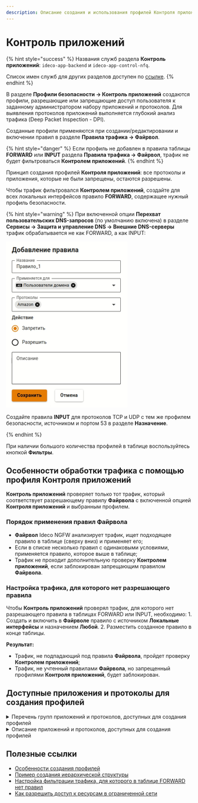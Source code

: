 ```yaml
---
description: Описание создания и использования профилей Контроля приложений.
---
```


# Контроль приложений

{% hint style="success" %}
Названия служб раздела **Контроль приложений**: `ideco-app-backend` и `ideco-app-control-nfq`.

Список имен служб для других разделов доступен по [ссылке](/settings/server-management/terminal/README.md).
{% endhint %}

В разделе **Профили безопасности -> Контроль приложений** создаются профили, разрешающие или запрещающие доступ пользователя к заданному администратором набору приложений и протоколов. Для выявления протоколов приложений выполняется глубокий анализ трафика (Deep Packet Inspection - DPI).

Созданные профили применяются при создании/редактировании и включении правил в разделе **Правила трафика -> Файрвол**.

{% hint style="danger" %}
Если профиль не добавлен в правила таблицы **FORWARD** или **INPUT** раздела **Правила трафика -> Файрвол**, трафик не будет фильтроваться **Контролем приложений**.
{% endhint %}

Принцип создания профилей **Контроля приложений**: все протоколы и приложения, которые не были запрещены, остаются разрешены.

Чтобы трафик фильтровался **Контролем приложений**, создайте для всех локальных интерфейсов правило **FORWARD**, содержащее нужный профиль безопасности.

{% hint style="warning" %}
При включенной опции **Перехват пользовательских DNS-запросов** (по умолчанию включена) в разделе **Сервисы -> Защита и управление DNS -> Внешние DNS-серверы** трафик обрабатывается не как FORWARD, а как INPUT:

![](/.gitbook/assets/application-control5.png)

Cоздайте правила **INPUT** для протоколов TCP и UDP с тем же профилем безопасности, источником и портом 53 в разделе **Назначение**.

{% endhint %}

При наличии большого количества профилей в таблице воспользуйтесь кнопкой **Фильтры**.

## Особенности обработки трафика с помощью профиля Контроля приложений

**Контроль приложений** проверяет только тот трафик, который соответствует разрешающему правилу **Файрвола** с включенной опцией **Контроля приложений** и выбранным профилем.

### Порядок применения правил Файрвола

* **Файрвол** Ideco NGFW анализирует трафик, ищет подходящее правило в таблице (сверху вниз) и применяет его;
* Если в списке несколько правил с одинаковыми условиями, применяется правило, которое выше в таблице;
* Трафик не проходит дополнительную проверку **Контролем приложений**, если заблокирован запрещающим правилом **Файрвола**.

### Настройка трафика, для которого нет разрешающего правила

Чтобы **Контроль приложений** проверял трафик, для которого нет разрешающего правила в таблицах FORWARD или INPUT, необходимо:
1\. Создать и включить в **Файрволе** правило с источником **Локальные интерфейсы** и назначением **Любой**.
2\. Разместить созданное правило в конце таблицы.

**Результат:**

* Трафик, не подпадающий под правила **Файрвола**, пройдет проверку **Контролем приложений**;
* Трафик, не учтенный правилами **Файрвола**, но запрещенный профилями **Контроля приложений**, будет заблокирован.

## Доступные приложения и протоколы для создания профилей

<details>

<summary>Перечень групп приложений и протоколов, доступных для создания профилей</summary>

* Стриминговые сервисы;
* Веб-ресурсы;
* Компьютерные игры;
* Видео-контент;
* Реклама;
* Контент для взрослых;
* Передача данных;
* Облачные сервисы;
* Виртуальные ассистенты;
* RPC;
* IoT-Scada;
* Удаленный доступ;
* Обновления ПО;
* Сети;
* Социальные сети;
* Криптовалюты;
* Обмен файлами;
* Системные;
* Базы данных;
* VoIP;
* VPN;
* Кибербезопасность;
* Музыка;
* Командная работа;
* Магазины;
* Чаты и мессенджеры;
* Почта;
* Медиа-контент;
* Майнинг.

</details>

<details>
<summary>Описание приложений и протоколов, доступных для создания профилей</summary>

**1kxun** \
 Китайский видеосервис. На нем представлены различные анимационные фильмы, телевидение, спорт и кино.
 
**AccuWeather** \
 Частная американская медиа-компания, предоставляющая коммерческие услуги по прогнозированию погоды по всему миру.
 
**Activision** \
 Американская компания по изданию и разработке компьютерных игр, разработчик Call of Duty.
 
**AdobeConnect** \
 Платформа веб-конференций, которая позволяет пользователям проводить онлайн-встречи, вебинары.
 
**ADS_Analytic_Track** \
 Отслеживание и аналитика рекламы (mobile marketing analytics and attribution platform).
 
**AFP** \
 Протокол представительского и прикладного уровней сетевой модели OSI, предоставляющий доступ к файлам в MacOS X.
 
**AJP** \
 Протокол, который может проводить входящие запросы с веб-сервера до сервера приложений.
 
**Alibaba** \
 Китайская публичная компания, работающая в сфере интернет-коммерции, владелец веб-порталов Taobao.com, Tmall, Alibaba.com и ряда других.
 
**AliCloud** \
 Компания, предоставляющая ресурсы для облачных вычислений, дочерняя компания Alibaba Group.
 
**Amazon** \
 Американская компания-разработчик платформ электронной коммерции и публично-облачных вычислений.
 
**AmazonAlexa** \
 Облачная голосовая служба Amazon.
 
**AmazonAWS** \
 Коммерческое публичное облако, поддерживаемое и развиваемое компанией Amazon.
 
**AmazonVideo** \
 Cтриминговый сервис компании Amazon.
 
**AmongUs** \
 Многопользовательская компьютерная игра.
 
**AMQP** \
 Открытый протокол прикладного уровня для передачи сообщений между компонентами системы.
 
**ANSI_C1222** \
 Протокол прикладного уровня, предназначенный для использования в сетях электросчетчиков Smart Grid.
 
**AnyDesk** \
 Приложение для удаленного рабочего стола, распространяемое AnyDesk Software GmbH.
 
**Apple** \
 Компания-производитель смартфонов и компьютерной техники.
 
**AppleiCloud** \
 Облачное хранилище от компании Apple, которое предоставляет пользователям доступ к их музыке, фотографиям, документам и другим файлам с любого устройства.
 
**AppleiTunes** \
 Медиаплеер для организации и воспроизведения музыки и фильмов, разработанный компанией Apple и бесплатно распространявшийся для платформ MacOS и Windows.
 
**ApplePush** \
 Сервис, созданный Apple для отправки уведомлений от сторонних приложений на устройства Apple.
 
**AppleSiri** \
 Облачный персональный помощник и вопросно-ответная система компании Apple.
 
**AppleStore** \
 Онлайн-магазин техники Apple и аксессуаров к ней.
 
**AppleTVPlus** \
 Американский стриминговый сервис, принадлежащий и управляемый компанией Apple.
 
**Armagetron** \
 Свободная компьютерная игра для операционных систем Linux, Windows, MacOS, FreeBSD и AmigaOS 4.
 
**AVAST** \
 Семейство антивирусных программ, разработанных компанией Avast для операционных систем Windows, MacOS, Android и iOS.
 
**AVASTSecureDNS** \
 Сервис защищенных DNS-серверов от компании Avast.
 
**Azure** \
 Облачная платформа компании Microsoft. Предоставляет возможность разработки, выполнения приложений и хранения данных на серверах, расположенных в распределенных дата-центрах.
 
**BACnet** \
 Сетевой протокол, применяемый в системах автоматизации зданий и сетях управления.
 
**Badoo** \
 Приложение для онлайн-знакомств.
 
**BeckhoffADS** \
 Открытый протокол обмена данными ADS на базе TCP/IP для общения с контроллером, разработанный BECKHOFF.
 
**BFCP** \
 Протокол предназначен для обмена презентациями и демонстрации рабочего стола в рамках видеоконференции.
 
**BFD** \
 Протокол обнаружения двунаправленной пересылки, который используется для обнаружения неисправностей между двумя маршрутизаторами или коммутаторами.
 
**BGP** \
 Протокол динамической маршрутизации.
 
**BITCOIN** \
 Криптовалюта, использующая децентрализованную систему для записи транзакций в блокчейне.
 
**BitTorrent** \
 Пиринговый протокол для кооперативного обмена файлами через интернет.
 
**BJNP** \
 Протокол обнаружения служб локальной сети, используемый принтерами и сканерами Canon. Компьютерные системы используют этот протокол для автоматического обнаружения устройств Canon в сети.
 
**Bloomberg** \
 Американская компания, информационное агентство, один из двух ведущих американских поставщиков финансовой информации для профессиональных участников финансовых рынков.
 
**Bluesky** \
 Bluesky Socialg представляет собой децентрализованную социальную платформу для микроблогов.
 
**Cachefly** \
 Поставщик сети доставки контента.
 
**CAPWAP** \
 Cетевой протокол с возможностью взаимодействия, который позволяет центральному контроллеру доступа к беспроводной локальной сети управлять набором беспроводных оконечных точек.
 
**Cassandra** \
 Распределенная система управления базами данных, относящаяся к классу NoSQL-систем и рассчитанная на создание масштабируемых хранилищ данных, представленных в виде хеша.
 
**Ceph** \
 Свободная программная объектная сеть хранения, обеспечивающая как файловый, так и блочный интерфейсы доступа.
 
**CHECKMK** \
 Протокол используется для мониторинга серверных и контейнерных систем в ИТ-инфраструктуре.
 
**CIP** \
 Информационно-управляющий протокол, который обеспечивает обмен сообщениями ввода/вывода в реальном времени и прямой обмен информационными сообщениями.
 
**CiscoSkinny** \
 Корпоративный (проприетарный) VoIP-протокол для управления взаимодействием между оконечными телефонными устройствами и сервером телефонной системы (IP-АТС).
 
**CiscoVPN** \
 Протокол VPN, разработанный компанией Cisco Systems.
 
**Citrix** \
 Программа, предоставляющая доступ к приложениям и рабочим столам с удаленного клиентского устройства с помощью ресурсов Citrix Virtual Apps and Desktops и Citrix DaaS.
 
**ClickHouse** \
 Система управления базами данных с открытым исходным кодом, построенная на основе колонок.
 
**Cloudflare** \
 Американская компания, предоставляющая услуги CDN, защиту от DDoS-атак, безопасный доступ к ресурсам и серверы DNS.
 
**CloudflareWarp** \
 Бесплатный VPN от CloudFlare, который проксирует все сетевые запросы в системе (включая обновления Windows и др. ПО, трафик многопользовательских игр, торренты).
 
**CNN** \
 Американский круглосуточный кабельный телеканал новостей.
 
**COAP** \
 Протокол для взаимодействия простых устройств, например, датчиков малой мощности, выключателей, клапанов, которые управляются или контролируются удаленно через интернет.
 
**CoD_Mobile** \
 Бесплатный шутер для устройств iOS и Android.
 
**Collectd** \
 Демон Unix, который собирает, передает и хранит данные о производительности компьютеров и сетевого оборудования.
 
**Controller_Area_Network** \
 Стандарт протокола связи, используемый для обмена данными между устройствами в автомобильной промышленности и других промышленных приложениях.
 
**Corba** \
 Технологический стандарт написания распределенных приложений, продвигаемый консорциумом OMG, и соответствующая ему информационная технология.
 
**CPHA** \
 Алгоритм хеширования, который может использоваться для безопасного хранения паролей в PTC.
 
**Crashlytics** \
 Инструмент отчетности о сбоях, который помогает выявлять ошибки.
 
**Crossfire** \
 Южнокорейский тактический сетевой шутер от первого лица, разработанный компанией SmileGate.
 
**CryNetwork** \
 Составной модуль для создания многопользовательских игр.
 
**Cybersec** \
 Компании сферы кибербезопасности: checkpoint.com norton.com, kaspersky.com, fortinet.com.
 
**Dailymotion** \
 Французский видеохостинг.
 
**DataSaver** \
 Функция для Chrome, которая позволяет значительно сократить использование мобильных данных.
 
**Dazn** \
 Спортивный стриминговый сервис.
 
**DCERPC** \
 Система удаленного вызова процедур, разработанная для Distributed Computing Environment.
 
**Deezer** \
 Французский интернет-сервис потоковой передачи музыки.
 
**DHCP** \
 Протокол, позволяющий сетевым устройствам автоматически получать IP-адрес и другие параметры, необходимые для работы в сети.
 
**DHCPV6** \
 Протокол динамического конфигурирования хостов для межсетевого протокола версии 6.
 
**Diameter** \
 Cеансовый протокол, созданный, отчасти, для преодоления некоторых ограничений протокола RADIUS.
 
**DirecTV** \
 Компания прямого теле-радиовещания в США, сигналы цифрового спутникового телевидения и радио передаются на территорию США и Латинской Америки.
 
**Discord** \
 Кроссплатформенная проприетарная система мгновенного обмена сообщениями с поддержкой VoIP и видеоконференций, предназначенная для использования различными сообществами по интересам.
 
**DisneyPlus** \
 Американский сервис потокового вещания типа OTT на основе подписки.
 
**DLEP** \
 Протокол маршрутизации с учетом радиосвязи (RAR).
 
**DNP3** \
 Протокол передачи данных, используемый для связи между компонентами АСУ ТП.
 
**DNS** \
 Протокол, используемый для получения IP адреса хоста по его доменному имени.
 
**DNScrypt** \
 Протокол шифрования DNS-трафика.
 
**Dofus** \
 Массовая многопользовательская ролевая онлайн-игра (MMORPG), использующая Flash-графику и фэнтезийный сеттинг.
 
**DoH_DoT** \
 Протокол защиты DNS-трафика (запросов и ответов) от перехвата и подмены. В том числе включает в себя обычные DNS-запросы адресов DoT/DoH-серверов.
 
**Dota2** \
 Многопользовательская командная компьютерная игра в жанре MOBA, разработанная и изданная корпорацией Valve.
 
**DRDA** \
 Набор протоколов, обеспечивающих возможность связи между программами и системами баз данных на разных платформах и позволяющих распределять реляционные данные по нескольким платформам.
 
**Dropbox** \
 Файловый хостинг компании Dropbox Inc, включающий персональное облачное хранилище, синхронизацию файлов и программу-клиент.
 
**DTLS** \
 Протокол передачи данных, обеспечивающий защищенность соединений для протоколов, использующих датаграммы.
 
**EAQ** \
 Entitade Aferidora da Qualidade de Banda Larga - эксцентричный протокол VoIP/конференц-связи, который редко встречается в реальной жизни.
 
**eBay** \
 Американская компания, предоставляющая услуги в областях интернет-аукционов и интернет-магазинов.
 
**Edgecast** \
 Децентрализованное приложение для потоковой передачи видео, построенное на собственной технологии блокчейн THETA со смарт-контрактами.
 
**eDonkey** \
 Файлообменная сеть, построенная по принципу P2P на основе сетевого протокола прикладного уровня MFTP.
 
**EGP** \
 Устаревший протокол обмена информации между маршрутизаторами нескольких автономных систем.
 
**Elasticsearch** \
 Тиражируемая программная поисковая система.
 
**ElectronicArts** \
 Американская публичная транснациональная корпорация, занимающаяся распространением и изданием компьютерных игр (FIFA, Battlefield).
 
**EpicGames** \
 Американская компания, занимающаяся разработкой компьютерных игр и программного обеспечения, в частности - Fortnite.
 
**ETHEREUM** \
 Криптовалюта и платформа для создания децентрализованных онлайн-сервисов на базе блокчейна.
 
**EthernetGlobalData** \
 Протокол связи, разработанный GE Fanuc Automation для обмена данными в реальном времени между устройствами автоматизации и системами управления с использованием стандартной технологии Ethernet.
 
**EthernetIP** \
 Промышленный сетевой стандарт, который поддерживает неявный обмен сообщениями (обмен сообщениями ввода/вывода в реальном времени), явный обмен (обмен сообщениями) или оба и использует широко распространенные коммерческие чипы связи Ethernet и физические носители.
 
**Ether-S-Bus** \
 Промышленный протокол управления, используемый компанией SAIA Burgess.
 
**EtherSIO** \
 Протокол используется для передачи данных между программируемыми логическими контроллерами и удаленными устройствами ввода/вывода производства компании Saia-Burgess Controls Ltd.
 
**Facebook** \
 Крупнейшая социальная сеть в мире, которой владеет компания Meta Platforms.
 
**FacebookMessenger** \
 Приложение для обмена мгновенными сообщениями и видео, созданное Meta.
 
**FacebookVoip** \
 Голосовые и видеозвонки в FaceBook.
 
**FastCGI** \
 Клиент-серверный протокол взаимодействия веб-сервера и приложения, дальнейшее развитие технологии CGI.
 
**FbookReelStory** \
 Короткие видеоролики на Facebook.
 
**FINS** \
 Открытый протокол связи поддерживаемый большинством контроллеров и сетей разработки компании Omron.
 
**FIX** \
 Протокол передачи данных, являющийся международным стандартом для обмена данными между участниками биржевых торгов в режиме реального времени.
 
**FLUTE** \
 Доставка файлов по однонаправленному транспорту.
 
**FortiClient** \
 Комплексное решение безопасности, предназначенное для защиты компьютеров и ноутбуков. Также имеет версии для планшетов и мобильных устройств под управлением Android и Apple iOS.
 
**FTP_CONTROL** \
 Протокол, предназначенный для передачи файлов в компьютерных сетях.
 
**FTP_DATA** \
 Протокол доступа, предназначенный для удаленной передачи файлов в компьютерных сетях.
 
**FTPS** \
 Расширение широко используемого протокола передачи файлов FTP, которое добавляет поддержку для криптографических протоколов уровней транспортной безопасности и защищенных сокетов.
 
**Fuze** \
 Файловая система в пользовательском пространстве для Unix-подобных операционных систем, позволяющая непривилегированным пользователям создавать собственные файловые системы без редактирования кода ядра.
 
**GaijinEntertainment** \
 Частная компания, разработчик и издатель компьютерных игр, в частности - War Thunder.
 
**Gearman** \
 Платформа приложений с открытым исходным кодом, предназначенная для распределения соответствующих компьютерных задач на несколько компьютеров.
 
**GeForceNow** \
 Облачный игровой сервис компании Nvidia.
 
**GenshinImpact** \
 Компьютерная игра в жанре action-adventure с открытым миром и элементами RPG, разработанная китайской компанией miHoYo Limited.
 
**Git** \
 Распределенная система управления версиями.
 
**GitHub** \
 Крупнейший веб-сервис для хостинга IT-проектов и их совместной разработки.
 
**GitLab** \
 Веб-инструмент жизненного цикла DevOps с открытым исходным кодом, представляющий систему управления репозиториями кода для Git с собственной вики, системой отслеживания ошибок, CI/CD пайплайном и другими функциями.
 
**GMail** \
 Бесплатная почтовая служба от компании Google. Предоставляет доступ к почтовым ящикам через веб-интерфейс и по протоколам POP3, SMTP и IMAP, а также в приложении Gmail на Android.
 
**Gnutella** \
 Протокол для распределенного обмена файлами, в основном, музыкальными.
 
**Google** \
 Американская технологическая компания, которая специализируется на поисковых технологиях, искусственном интеллекте, онлайн-рекламе, программном обеспечении, бытовой электронике.
 
**GoogleCall** \
 Аудио- и видеозвонки, совершаемые с помощью (любых) приложений Google (например, Google Meet).
 
**GoogleChat** \
 Коммуникационный сервис, разработанный компанией Google.
 
**GoogleClassroom** \
 Облачная платформа для организации образовательного процесса.
 
**GoogleCloud** \
 Предоставляемый компанией Google набор облачных служб. Выполняются на той же инфраструктуре, которую Google использует для своих продуктов, предназначенных для конечных потребителей.
 
**GoogleDocs** \
 Текстовый онлайн-процессор, входящий в состав бесплатного веб-пакета редакторов GoogleDocs.
 
**GoogleDrive** \
 Сервис хранения, редактирования и синхронизации файлов, разработанный компанией Google. Его функции включают хранение файлов в интернете, общий доступ к ним и совместное редактирование.
 
**GoogleMaps** \
 Набор приложений, построенных на основе бесплатного картографического сервиса и технологии, предоставляемых компанией Google.
 
**GoogleMeet** \
 Сервис видео-телефонной связи и видеоконференций, разработанный компанией Google.
 
**GoogleServices** \
 Набор приложений и API, которые реализуют дополнительные возможности на устройствах Android. Сервисы Google для мобильных устройств включают основные приложения: Google Play, Gmail, Google Map, YouTube и Chrome.
 
**GoTo** \
 Американская компания, предоставляющая услуги телефонных систем для бизнеса, контакт-центров и продукты для ИТ-поддержки.
 
**GRE** \
 Протокол туннелирования сетевых пакетов, разработанный компанией Cisco Systems.
 
**GTP_C** \
 Группа протоколов соединения на основе IP, используемая в сетях GSM, UMTS и LTE.
 
**GTP_PRIME** \
 Группа протоколов связи на основе IP, используемых для передачи услуг пакетной радиосвязи общего пользования (GPRS) в сетях GSM, UMTS, LTE.
 
**GTP_U** \
 Протокол используется для транспортировки пользовательских данных между пакетной сетью и радиосетью.
 
**GTP** \
 Протокол туннелирования GPRS.
 
**Guildwars** \
 Фэнтезийная массовая многопользовательская ролевая онлайн-игра, разработанная компанией ArenaNet и выпущенная компанией NCsoft в 2005 году.
 
**H323** \
 Набор стандартов для передачи мультимедиа-данных по сетям с пакетной передачей.
 
**HalfLife2** \
 Компьютерная игра, научно-фантастический шутер от первого лица.
 
**HAProxy** \
 Программное обеспечение для балансировки нагрузки для TCP и HTTP-приложений посредством распределения входящих запросов на несколько обслуживающих серверов.
 
**HART-IP** \
 Адресуемый по магистрали удаленный преобразователь по IP. В основном используется для обмена данными в качестве стандартного глобального протокола между интеллектуальными устройствами и системой управления и некоторой интеллектуальной системой.
 
**HBO** \
 Американский телеканал, принадлежащий компании WarnerMedia.
 
**Heroes_of_the_Storm** \
 Онлайн-игра, разработанная Blizzard Entertainment для Microsoft Windows и MacOS.
 
**HiSLIP** \
 Коммуникационный протокол для измерительного и тестового оборудования с использованием технологии VISA.
 
**HL7** \
 Стандарт обмена, управления и интеграции электронной медицинской информации.
 
**HLS** \
 Протокол для потоковой передачи медиа на основе HTTP, разработанный компанией Apple.
 
**HotspotShield** \
 Программное обеспечение для организации виртуальной частной сети, обеспечивающей безопасную передачу данных по шифрованному соединению, защищенному от прослушивания.
 
**HP_VIRTGRP** \
 Протокол HP Virtual Machine Group Management - часть пакета виртуализации, используемого в серверных средах HP.
 
**HSRP** \
 Протокол маршрутизации семейства FHRP (англ. First-hop redundancy protocols), разработанный компанией Cisco и стандартизованный в RFC 2281.
 
**HTTP_Connect** \
 Метод HTTP, который запускает двустороннюю связь с запрошенным ресурсом. Метод можно использовать для открытия туннеля.
 
**HTTP_Proxy** \
 Тип прокси-сервера, который действует как сервер-посредник между клиентом и веб-сервером.
 
**HTTP** \
 Протокол для получения с серверов гипертекстовых документов в формате HTML.
 
**HTTP2** \
 Вторая крупная версия сетевого протокола HTTP, используемая для доступа к World Wide Web.
 
**Huawei** \
 Трафик устройств Huawei.
 
**HuaweiCloud** \
 Мобильное облако Huawei.
 
**Hulu** \
 Cтриминговый сервис по подписке, принадлежащий The Walt Disney Company.
 
**i3D** \
 Протокол с низкой задержкой, используемый в основном игровыми серверами.
 
**IAX** \
 Протокол обмена VoIP-данными между IP-АТС Asterisk и другим аналогичным софтсвичом или VoIP-телефоном.
 
**IceCast** \
 Протокол для организации потокового цифрового аудиовещания и видеовещания.
 
**iCloudPrivateRelay** \
 Сервис для маскировки IP-адреса пользователя с целью сохранения его конфиденциальности.
 
**ICMP** \
 Протокол третьего уровня модели OSI, который используется для диагностики проблем со связностью в сети.
 
**ICMPV6** \
 Протокол управляющих сообщений для межсетевого протокола версии 6.
 
**IEC60870** \
 Набор протоколов для контроля и управления с использованием постоянного соединения.
 
**IEC62056** \
 Набор стандартов Международной электротехнической комиссии для обмена данными учета электроэнергии.
 
**IEEE-C37118** \
 Потоковый протокол для обмена и передачи данных синхрофазоров (или PMU), которые фиксируют устойчивое состояние или динамический отклик энергосистемы. Обеспечивает высокоскоростную передачу большого количества данных в режиме реального времени.
 
**IFLIX** \
 Малайзийский бесплатный видеосервис.
 
**IGMP** \
 Протокол управления групповой передачей данных в сетях, основанных на протоколе IP. Используется маршрутизаторами и IP-узлами для организации сетевых устройств в группы.
 
**iHeartRadio** \
 Американская платформа бесплатного вещания, подкастов и потокового радио, принадлежащая iHeartMedia.
 
**IMAP** \
 Протокол для доступа к электронной почте.
 
**IMAPS** \
 Протокол для осуществления доступа к электронной почте, включающий в себя обязательное шифрование.
 
**IMO** \
 Веб-сервис и кроссплатформенное приложение для мгновенного обмена сообщениями и VoIP-звонков.
 
**Instagram** \
 Американская социальная сеть для обмена фотографиями и видео.
 
**IP_in_IP** \
 Протокол IP-туннелирования, который инкапсулирует один IP-пакет в другой IP-пакет.
 
**IP_PIM** \
 Семейство многоадресных протоколов маршрутизации для IP сетей, созданное для решения проблем групповой маршрутизации.
 
**IPP** \
 Протокол, используемый для передачи документов на печать.
 
**IPSec** \
 Набор протоколов для обеспечения защиты данных, передаваемых по межсетевому протоколу IP.
 
**iQIYI** \
 Китайская онлайн-видеоплатформа, предлагающая широкий спектр оригинального и лицензионного контента, включая фильмы, драмы, развлекательные шоу и аниме.
 
**IRC** \
 Протокол прикладного уровня для обмена сообщениями в режиме реального времени.
 
**ISO9506-1-MMS** \
 Протокол передачи данных реального времени и команд диспетчерского управления между сетевыми устройствами и/или программными приложениями.
 
**Jabber** \
 Протокол основе на XML, открытый для использования. Предназначен для мгновенного обмена сообщениями и информацией о присутствии в режиме, приближенному к реального времени.
 
**JRMI** \
 Протокол удаленного вызова методов Java.
 
**JSON-RPC** \
 Протокол удаленного вызова процедур, использующий JSON для кодирования сообщений.
 
**Kafka** \
 Распределенный программный брокер сообщений с открытым исходным кодом.
 
**KakaoTalk_Voice** \
 Популярный в Южной Корее мессенджер, который поддерживает мгновенную передачу сообщений, позволяет отправлять файлы, а также совершать аудиозвонки и видеозвонки.
 
**KakaoTalk** \
 Бесплатное мобильное приложение для мгновенного обмена сообщениями для смартфонов.
 
**KCP** \
 Протокол связи, который максимально использует полосу пропускания для надежной связи с низкой задержкой.
 
**Kerberos** \
 Протокол аутентификации, который предлагает механизм взаимной аутентификации клиента и сервера перед установлением связи между ними.
 
**Kismet** \
 Сетевой детектор, анализатор пакетов и система обнаружения вторжений для беспроводных локальных сетей стандарта 802.11.
 
**KNXnet_IP** \
 Протокол автоматизации зданий, который обеспечивает обмен данными и управляющей информацией через IP-сети, расширяя стандарт KNX для автоматизации дома и зданий.
 
**LastFM** \
 Сервис для прослушивания музыки онлайн.
 
**LDAP** \
 Протокол для доступа к службе каталогов X.500.
 
**LDP** \
 Протокол маршрутизации, используемый для установления и поддержания путей с коммутацией меток в сети с многопротокольной коммутацией меток (MPLS).
 
**Likee** \
 Социальная сеть, пользователи которой могут создавать и распространять короткие музыкальные видео.
 
**Line** \
 Приложение для смартфонов и ПК, средство моментального обмена сообщениями.
 
**LineCall** \
 Система звонков/видеоконференций, используемая в популярном мобильном приложении для обмена сообщениями LINE.
 
**Linkedin** \
 Американская социальная сеть для поиска и установления деловых контактов.
 
**LISP** \
 Протокол маршрутизации, построенный на идее разделения топологического расположения точки присоединения к сети и идентификации узла.
 
**Livestream** \
 Платная стриминговая платформа, которая позволяет клиентам загружать живое видео со своих мобильных устройств и компьютерных камер через интернет.
 
**LLMNR** \
 Протокол, основанный на формате пакета данных DNS, который позволяет компьютерам выполнять разрешение имен хостов в локальной сети.
 
**LoLWildRift** \
 League of Legends: Wild Rift — мобильная игра в жанре MOBA.
 
**LotusNotes** \
 Программный продукт, платформа для автоматизации совместной деятельности рабочих групп, содержащий в себе средства электронной почты, персональных и групповых электронных календарей, службы мгновенных сообщений и среду исполнения приложений делового взаимодействия.
 
**MapleStory** \
 Бесплатная многопользовательская ролевая онлайн-игра, разработанная южнокорейской компанией Wizet.
 
**Mastodon** \
 Бесплатное программное обеспечение с открытым исходным кодом для запуска самостоятельных служб социальных сетей. Он имеет функции микроблогов, аналогичные Twitter.
 
**MDNS** \
 Многоадресный протокол DNS, используемый для преобразования имени хостов в IP-адреса в небольших сетях, не включающих локальный сервер имен.
 
**Megaco** \
 Протокол для управления функциями шлюза на границе пакетной сети.
 
**Memcached** \
Протокол кеширования, используемый для ускорения динамических веб-приложений путем кеширования данных в памяти.

**MerakiCloud** \
 Сервис компании Cisco, предоставляющий доступ к облачным технологиям.
 
**MGCP** \
 Протокол управления медиашлюзами.
 
**Microsoft** \
 Американская корпорация-разработчик в сфере проприетарного программного обеспечения для различного рода вычислительной техники: персональных компьютеров, игровых приставок, КПК, мобильных телефонов и прочего.
 
**Microsoft365** \
 Набор веб-сервисов на основе платформы Microsoft Office, электронная почта, функции для общения и управления документами, которые распространяются на основе подписки по схеме программное обеспечение как услуга.
 
**Mining** \
 Протоколы, использующиеся программами-майнерами.
 
**Modbus** \
 Протокол, основанный на архитектуре ведущий - ведомый, применяется в промышленности для организации связи между электронными устройствами.
 
**Monero** \
 Криптовалюта на основе протокола CryptoNote, ориентированная на повышенную конфиденциальность транзакций.
 
**MongoDB** \
 Протокол, используемый для взаимодействия клиентов и серверов MongoDB.
 
**MPEG_TS** \
 Протокол для передачи аудиоданных и видеоданных, описанных в MPEG2.
 
**MpegDash** \
 Протокол потоковой передачи данных, предоставляющий возможность доставки потокового мультимедиа-контента через интернет по протоколу HTTP.
 
**MQTT** \
 Упрощенный сетевой протокол, работающий поверх, ориентированный на обмен сообщениями между устройствами по принципу "издатель - подписчик".
 
**MS_OneDrive** \
 Облачное хранилище компании Microsoft. Является частью спектра онлайновых услуг Windows Live.
 
**MS-RPCH** \
 Microsoft RPC-over-HTTP (RPC через HTTP) позволяет клиентам RPC подключаться через интернет к программам сервера RPC и выполнять удаленные вызовы процедур.
 
**MsSQL-TDS** \
 Протокол прикладного уровня, используемый для передачи данных между сервером базы данных и клиентом.
 
**Mullvad** \
 Сервис по поставке услуг виртуальной частной сети (VPN) с открытым исходным кодом, работает с использованием протоколов WireGuard и OpenVPN.
 
**Mumble** \
 Свободное кроссплатформенное VoIP-приложение с открытым кодом, включающее особую технологию «позиционирования звука», как основную отличительную особенность.
 
**Munin** \
 Бесплатное программное приложение для мониторинга компьютерных систем, сети и инфраструктуры с открытым исходным кодом.
 
**MySQL** \
 Протокол, используемый для взаимодействия клиентов и серверов MySQL.
 
**Nano** \
 Консольный текстовый редактор для UNIX и Unix-подобных операционных систем.
 
**NAT-PMP** \
 Сетевой протокол для автоматической установки параметров преобразования сетевых адресов и конфигураций переадресации портов без участия пользователя.
 
**Nats** \
 Система обмена сообщениями с открытым исходным кодом.
 
**NestLogSink** \
 Система логирования для домашней системы пожарной безопасности от Google.
 
**NetBIOS** \
 Протокол, используемый для обнаружения компьютеров в сети.
 
**NetEaseGames** \
 Трафик различных игр NetEase.
 
**Netflix** \
 Cтриминговый сервис фильмов и сериалов.
 
**NetFlow** \
 Протокол, предназначенный для учета сетевого трафика, разработанный компанией Cisco Systems.
 
**NFS** \
 Протокол сетевого доступа к файловым системам.
 
**Nintendo** \
 Японская компания, специализирующаяся на создании видеоигр и игровых систем.
 
**NOE** \
 New Office Environment - протокол VoIP, используемый совместимыми телефонными системами Alcatel-Lucent.
 
**NoMachine** \
 Проект итальянской компании Medialogic S.p.A. для дистанционной работы.
 
**Ntop** \
 Программное обеспечение, которое исследует компьютерную сеть.
 
**NTP** \
 Протокол для синхронизации внутренних часов компьютера.
 
**Nvidia** \
 Американская технологическая компания, разработчик графических процессоров и систем на чипе (SoC).
 
**OCS** \
 Спецификация программных интерфейсов класса REST для интеграции социальных интернет-коммуникаций в среды рабочего стола.
 
**OCSP** \
 Протокол, используемый для получения статуса отзыва цифрового сертификата X.509.
 
**OICQ** \
 Распространенный в Китае сервис мгновенного обмена сообщениями.
 
**Ookla** \
 Американская компания, которая владеет сервисом по измерению скорости интернета Speedtest.
 
**OPC-UA** \
 Программный интерфейс для промышленного протокола связи и модели данных. Используется для связи между конечными устройствами различных производителей по принципу клиент/сервер.
 
**OpenDNS** \
 Протокол, предоставляющий общедоступные DNS-серверы.
 
**OpenFlow** \
 Протокол управления процессом обработки данных, передающихся по сети маршрутизаторами и коммутаторами.
 
**OpenVPN** \
 Протокол VPN c открытым исходным кодом.
 
**OpenWire** \
 Библиотека программирования потоков данных с открытым исходным кодом.
 
**OperaVPN** \
 VPN-клиент, встроенный в браузер Opera.
 
**Oracle** \
 Американская компания, специализируется на выпуске систем управления базами данных, связующего программного обеспечения, бизнес-приложений.
 
**OSPF** \
 Протокол динамической маршрутизации, основанный на технологии отслеживания состояния канала.
 
**Outlook** \
 Персональный информационный менеджер с функциями почтового клиента, входящий в пакет офисных программ Microsoft Office.
 
**Pandora** \
 Тип цифровой криптовалюты.
 
**Pastebin** \
 Веб-приложение, которое позволяет загружать отрывки текста, обычно фрагменты исходного кода, для возможности просмотра окружающими.
 
**PathofExile** \
 Бесплатная онлайн-ролевая игра в жанре экшен.
 
**PFCP** \
 Протокол, используемый для связи между функциями управления (CP) и пользователя (UP) в сетях 4G и 5G.
 
**PGM** \
 Протокол надежной многоадресной передачи данных.
 
**Pinterest** \
 Социальный интернет-сервис, фотохостинг, позволяющий пользователям добавлять в режиме онлайн-изображения.
 
**Playstation** \
 Игровая приставка, разработанная компанией Sony Computer Entertainment.
 
**PlayStore** \
 Онлайн-магазин приложений для Android.
 
**Pluralsight** \
 Платформа для онлайн-обучения.
 
**POP3** \
 Протокол, используемый клиентами электронной почты для получения почты с удаленного сервера по TСP.
 
**POPS** \
 Протокол, используемый клиентами электронной почты для получения почты с удаленного сервера по TCP, включающий в себя обязательное шифрование.
 
**PostgreSQL** \
 Протокол, используемый для взаимодействия клиентов и серверов PostgreSQL.
 
**PPTP** \
 Туннельный протокол типа точка-точка, позволяющий компьютеру устанавливать защищенное соединение с сервером за счет создания специального туннеля в стандартной, незащищенной сети.
 
**PrivateInternetAccess** \
 Персональная служба VPN.
 
**PROFINET_IO** \
 Протокол для связи реального времени (RT) и изохронного реального времени (IRT) с децентрализованной периферией.
 
**Protobuf** \
 Протокол сериализации (передачи) структурированных данных, предложенный Google как эффективная бинарная альтернатива текстовому формату XML.
 
**ProtonVPN** \
 Сервис по поставке услуг виртуальной частной сети (VPN), управляемый швейцарской компанией Proton AG.
 
**Psiphon** \
 Бесплатный инструмент для обхода цензуры в интернете с открытым исходным кодом, в котором используется сочетание технологий защищенной связи и обфускации.
 
**PTPv2** \
 Протокол синхронизации для промышленных сетей.
 
**QQ** \
 Протокол мгновенного обмена сообщениями.
 
**QUIC** \
 Экспериментальный интернет-протокол, позволяющий мультиплексировать несколько потоков данных между двумя компьютерами. Протокол работает поверх протокола UDP и содержит возможности шифрования, эквивалентные TLS и SSL.
 
**RADIUS** \
 Протокол удаленной аутентификации пользователей, представляет собой ключевой элемент в обеспечении безопасности и управлении доступом в сетях.
 
**Radmin** \
 Программа удаленного администрирования ПК для платформы Windows, которая позволяет полноценно работать на нескольких удаленных компьютерах с помощью графического интерфейса.
 
**Raft** \
 Компьютерная игра в жанре симулятор выживания в открытом мире, разработанная шведской компанией Redbeet Interactive и изданная Axolot Games.
 
**RakNet** \
 Кроссплатформенный сетевой сервис, разработанный Oculus VR для использования в игровой индустрии.
 
**RDP** \
 Протокол удаленного рабочего стола.
 
**Reddit** \
 Сайт, сочетающий черты социальной сети и форума, где зарегистрированные пользователи могут размещать ссылки на понравившуюся информацию в интернете и обсуждать ее.
 
**RESP** \
 Двоичный протокол, в котором используются управляющие последовательности, закодированные в стандартном ASCII.
 
**RiotGames** \
 Американская компания, разработчик видеоигр, издатель и организатор киберспортивных турниров (League of Legends).
 
**RipeAtlas** \
 Протокол зонда RIPE Atlas используется для крупнейшей в мире активной сети измерения Интернета.
 
**RMCP** \
 Протокол многоадресной передачи с ретрансляцией для предоставления услуг сквозной многоадресной передачи данных по сетям на базе IP-протокола.
 
**Roblox** \
 Игровая онлайн-платформа и система создания игр, позволяющая любому пользователю создавать свои собственные и играть в созданные другими игры.
 
**Roughtime** \
 Протокол с криптографической защитой на базе UDP, который используется для синхронизации времени серверов.
 
**RSH** \
 Протокол, позволяющий подключаться удаленно к устройству и выполнять на нем команды.
 
**RSYNC** \
 Утилита для удаленной синхронизации и копирования файлов.
 
**RTCP** \
 Протокол управления передачей в реальном времени.
 
**RTMP** \
 Проприетарный протокол потоковой передачи данных, в основном используемый для передачи потокового видео и аудиопотоков с веб-камер через интернет.
 
**RTP** \
 Протокол, используемый при передаче трафика реального времени.
 
**RTPS** \
 Real-Time Publish-Subscribe Protocol — это протокол реального времени для распределённых систем, обеспечивающий обмен структурированными данными.
 
**RTSP** \
 Real Time Streaming Protocol - потоковый протокол реального времени - позволяет управлять вещанием: выполнять несколько команд, такие как "старт", "стоп", "переход на определенное время".
  
**RX** \
 Клиент-серверный RPC-протокол, расширенная и объединенная версия старых протоколов R и RFTP.
 
**S7Comm** \
 Собственный протокол Siemens, который позволяет взаимодействовать с программируемыми логическими контроллерами (ПЛК) семейства Siemens S7-300/400.
 
**S7CommPlus** \
 Собственный протокол Siemens, который позволяет взаимодействовать с программируемыми логическими контроллерами (ПЛК) семейства Siemens S7-300/400. Сложнее протокола S7Comm и использует двухбайтовое поле под названием ID сессии для защиты от атак воспроизведения.
 
**Salesforce** \
 Американская компания, разработчик одноименной CRM-системы, предоставляемой по модели SaaS.
 
**SAP** \
 Протокол позволяет сетевым устройствам постоянно корректировать данные о том, какие сервисные услуги имеются сейчас в сети.
 
**SCTP** \
 Протокол управления потоком передачи с установлением соединения, как TCP, но передающий данные сообщениями, как UDP.
 
**SD-RTN** \
 Software Defined Real-time Network - собственный протокол компании Agora, предназначен для потоковой передачи данных с низкой задержкой.
 
**Service_Location_Protocol** \
 Протокол обнаружения сервисов, который позволяет компьютерам и иным устройствам находить сервисы в локальной сети без предварительной конфигурации.
 
**sFlow** \
 Протокол, используемый для сбора, отправки и анализа информации о сетевом трафике в целях мониторинга.
 
**Showtime** \
 Американский кабельный телевизионный канал.
 
**Signal** \
 Криптографический протокол, созданный для обеспечения сквозного шифрования голосовых вызовов, видеозвонков и мгновенных сообщений.
 
**SignalVoip** \
 Протокол голосовой связи в мессенджере Signal.
 
**Sina** \
 Китайская интернет-компания, владеет аналогом Twitter - сервисом Sina Weibo.
 
**SinaWeibo** \
 Китайский сервис микроблогов, запущенный компанией Sina Corp.
 
**SIP** \
 Протокол передачи данных, описывающий способ установления и завершения пользовательского сеанса связи, включающего обмен мультимедийным содержимым (IP-телефония, видео- и аудиоконференции, мгновенные сообщения, онлайн-игры).
 
**SiriusXMRadio** \
 Американская радиовещательная компания в сфере спутникового радио и онлайн-радио.
 
**Skype_Teams** \
 Сервис Microsoft, предназначенный для командной работы и обмена информацией между участниками проекта или команды.
 
**Skype_TeamsCall** \
 Бесплатное проприетарное программное обеспечение с закрытым кодом, обеспечивающее видеосвязь через интернет. Опционально использует технологии пиринговых сетей, а также платные услуги для звонков на мобильные и стационарные телефоны.
 
**Slack** \
 Корпоративный мессенджер.
 
**SMBv1** \
 Протокол для общего доступа к файлам, который позволяет приложениям компьютера читать и записывать файлы, а также запрашивать службы серверных программ в компьютерной сети.
 
**SMBv23** \
 Протокол для общего доступа к файлам, который позволяет приложениям компьютера читать и записывать файлы, а также запрашивать службы серверных программ в компьютерной сети.
 
**SMPP** \
 Протокол одноранговой передачи коротких сообщений.
 
**SMTP** \
 Протокол, предназначенный для передачи электронной почты.
 
**SMTPS** \
 Протокол для передачи электронной почты, включающий в себя обязательное шифрование.
 
**Snapchat** \
 Мобильное приложение обмена сообщениями с прикрепленными фото и видео.
 
**SnapchatCall** \
 Протокол голосовой передачи, основанный на VoIP, в мессенджере Snapchat.
 
**SNMP** \
 Протокол для управления устройствами в IP-сетях.
 
**SOAP** \
 Протокол обмена структурированными сообщениями в распределенной вычислительной среде.
 
**SOCKS** \
 Протокол сеансового уровня модели OSI, который позволяет пересылать пакеты от клиента к серверу через прокси-сервер прозрачно (незаметно для них) и таким образом использовать сервисы за межсетевыми экранами (файрволами).
 
**Softether** \
 Бесплатное кроссплатформенное многопротокольное программное обеспечение VPN-клиента и VPN-сервера с открытым исходным кодом.
 
**SOMEIP** \
 Автомобильное программное обеспечение, которое может использоваться для передачи управляющих сообщений.
 
**SoundCloud** \
 Онлайн-платформа для распространения оцифрованной звуковой информации (например, музыкальных произведений).
 
**Source_Engine** \
 Игровой сервис, разработанный Valve Corporation для собственного использования и лицензирования другими разработчиками.
 
**Spotify** \
 Стриминговый сервис, позволяющий легально прослушивать музыкальные композиции, аудиокниги и подкасты, не скачивая их на устройство.
 
**SRTP** \
 Протокол, определяющий профиль протокола RTP. Предназначен для шифрования, установления подлинности сообщения, целостности, защиты от подмены данных RTP в однонаправленных и multicast-передачах медиа и приложениях.
 
**SSDP** \
 Протокол, служащий для объявления и обнаружения сетевых сервисов.
 
**SSH** \
 Протокол, позволяющий производить удаленное управление операционной системой и туннелирование TCP-соединений.
 
**StarCraft** \
 Серия компьютерных игр в жанре стратегии в реальном времени, разработанная компанией Blizzard Entertainment.
 
**Steam** \
 Онлайн-сервис цифрового распространения компьютерных игр и программ.
 
**SteamDatagramRelay** \
 Закрытая виртуальная игровая сеть Valve. Используя функции API, позволяет перенести игровой трафик на сетевые магистрали Valve.
 
**STOMP** \
 Simple Text Oriented Messaging Protocol, протокол обмена сообщениями.
 
**STUN** \
 Протокол, который позволяет клиенту, находящемуся за сервером трансляции адресов (или за несколькими такими серверами), определить свой внешний IP-адрес, способ трансляции адреса и порта во внешней сети, связанный с определенным внутренним номером порта.
 
**Syncthing** \
 Приложение, позволяющее синхронизировать файлы между несколькими устройствами.
 
**Syslog** \
 Протокол отправки и регистрации сообщений о происходящих в системе событиях.
 
**Tailscale** \
 VPN-сервис, который работает поверх WireGuard и позволяет получить доступ к контроллеру даже если у вас нет своего VPN-сервера.
 
**TargusDataspeed** \
 Проприетарный протокол, используемый для тестирования пропускной способности. Был разработан компанией TARGUSinfo.
 
**Teams** \
 Корпоративная платформа, объединяющая в рабочем пространстве чат, встречи, заметки и вложения.
 
**TeamSpeak** \
 Компьютерная программа, предназначенная для голосового общения в сети посредством технологии VoIP.
 
**TeamViewer** \
 Программное обеспечение для удаленного доступа, удаленного управления и удаленного обслуживания компьютеров и других конечных устройств.
 
**Telegram** \
 Кроссплатформенная система мгновенного обмена сообщениями с функциями обмена текстовыми, голосовыми и видеосообщениями, а также стикерами, фотографиями и файлами многих форматов.
 
**TelegramVoip** \
 Голосовые и видеозвонки в мессенджере Telegram.
 
**Telnet** \
 Протокол для реализации текстового терминального интерфейса по сети.
 
**Tencent** \
 Китайский конгломерат, создавший китайский клон ICQ, собственную валюту, отдельную соцсеть, множество игр, торговую площадку и WeChat.
 
**TencentGames** \
 Подразделение Tencent Interactive Entertainment, выпускающее видеоигры, разработчик PUPG MOBILE.
 
**TencentVideo** \
 Китайская стриминговая платформа, принадлежащая Tencent.
 
**Teredo** \
 Cетевой протокол, предназначенный для передачи IPv6-пакетов через сети IPv4, в частности, через устройства, работающие по технологии NAT, путем их инкапсуляции в UDP-дейтаграммы.
 
**TES_Online** \
 The Elder Scrolls Online — это MMORPG, действие которой разворачивается в фэнтезийном мире Тамриэля.
 
**TeslaServices** \
 Портал с сервисной и диагностической информацией для компаний и частных лиц, занимающихся профессиональным обслуживанием и ремонтом автомобилей Tesla.
 
**TFTP** \
 Простой протокол передачи файлов, как правило, используется при загрузке бездисковых систем.
 
**Threads** \
 Онлайн-сервис для микроблогинга, разработанный компанией Meta Platforms как дополнение к Instagram.
 
**Threema** \
 Кроссплатформенное зашифрованное приложение для обмена мгновенными сообщениями.
 
**Thrift** \
 Программный фреймворк Apache Thrift, предназначенный для масштабируемой разработки межъязыковых сервисов.
 
**Tidal** \
 Интернет-сервис подписки на музыку, подкасты и потоковое видео, сочетающий в себе звук без потерь и музыкальные видеоролики высокой четкости с эксклюзивным контентом и специальными функциями для музыки.
 
**TikTok** \
 Сервис для создания и просмотра коротких видео, принадлежащий пекинской компании ByteDance.
 
**TINC** \
 Открытый, самомаршрутизирующийся сетевой протокол и программная реализация, используемая для сжатых и зашифрованных виртуальных частных сетей.
 
**TiVoConnect** \
 Протокол TivoConnect обеспечивает автоматическое обнаружение оборудования для двух или более систем медиаплееров Tivo, работающих в одной сети.
 
**TLS** \
 Протокол защиты транспортного уровня.
 
**TocaBoca** \
 Интерактивная мобильная игра.
 
**Tor** \
 Протокол анонимной сети виртуальных туннелей, предоставляющий передачу данных в зашифрованном виде.
 
**TPLINK_SHP** \
 Протокол TP-Link Smart Home Protocol используется для подключения устройств "Умного дома" с помощью приложения-компаньона.
 
**TruPhone** \
 Глобальная мобильная сеть, которая занимается разработкой технологии eSim, позволяющей подключаться к разным провайдерам без замены сим-карты.
 
**Tumblr** \
 Протокол микроблогов, включающий в себя множество картинок, статей, видео и gif-изображений по разным тематикам и позволяющий пользователям публиковать посты в их тамблелог.
 
**TuneIn** \
 Американский аудиопотоковый сервис, транслирующий новости, эфиры радиостанций, спортивные мероприятия, музыку и подкасты.
 
**TunnelBear** \
 Кроссплатформенный VPN-клиент.
 
**TuyaLP** \
 Протокол Tuya LAN используется для взаимодействия многих IoT-устройств, включая светодиодные лампы, лампочки, умные розетки и другое.
 
**Twitch** \
 Видеостриминговый сервис, специализирующийся на тематике компьютерных игр, в том числе на трансляциях геймплея и киберспортивных турниров.
 
**Twitter** \
 Американский сервис микроблогов и социальная сеть, в которой пользователи публикуют сообщения и взаимодействуют с ними.
 
**UBNTAC2** \
 Утилита управления оборудованием Ubiquiti airControl, версия 2.
 
**UbuntuONE** \
 Онлайн-хранилище для обмена файлами и синхронизации между компьютерами и мобильными устройствами.
 
**UFTP** \
 Протокол передачи файлов на основе UDP.
 
**UltraSurf** \
 Бесплатная утилита для обхода цензурных ограничений в интернете.
 
**UMAS** \
 Unified Messaging Application Services - проприетарный протокол Schneider Electric, который используется для конфигурации, мониторинга сбора данных и управления промышленными контроллерами Schneider Electric.
 
**Unknown** \
 Не распознанные модулем протоколы и приложения.
 
**Usenet** \
 Протокол, используемый для общения и публикации файлов.
 
**VHUA** \
 Протокол, который использовался для Skype-подобных сервисов в Китае.
 
**Viber** \
 Приложение-мессенджер, которое позволяет отправлять сообщения, совершать видео- и голосовые VoIP-звонки через интернет.
 
**ViberVoip** \
 Аудио/видеозвонки, совершаемые с помощью приложения Viber.
 
**Vimeo** \
 Американский сервис для публикации и просмотра видео.
 
**VK** \
 Приложение для взаимодействия с социальной сетью ВКонтакте.
 
**VMware** \
 Американская компания-разработчик программного обеспечения для виртуализации.
 
**VNC** \
 Протокол удаленного доступа к рабочему столу.
 
**VRRP** \
 Протокол, предназначенный для увеличения доступности маршрутизаторов, выполняющих роль шлюза по умолчанию.
 
**Vudu** \
 Потоковый сервис цифрового видео.
 
**VXLAN** \
 Протокол инкапсуляции, который обеспечивает подключение центров обработки данных с использованием туннелирования для расширения соединений канального уровня в используемой сети сетевого уровня.
 
**Warcraft3** \
 Компьютерная игра в жанре стратегии в реальном времени с элементами RPG.
 
**Waze** \
 Бесплатное социальное навигационное приложение для мобильных устройств, позволяющее отслеживать ситуацию на дорогах в режиме реального времени, прокладывать оптимальные маршруты, узнавать о расположении радаров скорости.
 
**WebDAV** \
 Набор расширений и дополнений к протоколу HTTP, поддерживающих совместную работу пользователей над редактированием файлов и управление файлами на удаленных веб-серверах.
 
**Webex** \
 Американская компания, которая разрабатывает и продает приложения для веб-конференций, видео-конференц-связи и контакт-центра как сервиса.
 
**WebSocket** \
 Протокол связи поверх TCP-соединения, предназначенный для обмена сообщениями между браузером и веб-сервером, используя постоянное соединение.
 
**WeChat** \
 Мобильная коммуникационная система для передачи текстовых и голосовых сообщений, разработана китайской компанией Tencent.
 
**WhatsApp** \
 Американский бесплатный сервис обмена мгновенными сообщениями и голосовой связи по IP, принадлежащий компании Meta.
 
**WhatsAppCall** \
 Протокол голосовой передачи, основанный на VoIP.
 
**WhatsAppFiles** \
 Протокол загрузки медиафайлов (изображений, видео, музыки, документов) мессенджера WhatsApp.
 
**Whois-DAS** \
 Сетевой протокол прикладного уровня, базирующийся на протоколе TCP, применяется для получения регистрационных данных о владельцах доменных имен, IP-адресов и автономных систем.
 
**Wikipedia** \
 Самая крупная в мире онлайн-энциклопедия.
 
**WindowsUpdate** \
 Сервис обновления операционной системы Windows.
 
**WireGuard** \
 Высокоскоростной и безопасный VPN-протокол.
 
**WorldOfKungFu** \
 3D MMORPG с боевыми искусствами, основанная на традиционной китайской культуре.
 
**WorldOfWarcraft** \
 Массовая многопользовательская ролевая онлайн-игра.
 
**WSD** \
 Протокол многоадресного обнаружения для поиска сервисов в локальной сети. Работает через TCP- и UDP-порт 3702 и использует IP-адрес многоадресной рассылки 239.255.255.250 или ff02::c.
 
**Xbox** \
 Домашняя игровая консоль, разработанная и выпущенная американской корпорацией Microsoft.
 
**XDMCP** \
 Протокол аутентификации между X-сервером и X-клиентом.
 
**Xiaomi** \
 Китайская корпорация-производитель смартфонов, компьютерной и бытовой техники.
 
**Yahoo** \
 Американская компания, специализирующаяся на проектах и услугах в интернете. Владеет поисковой системой с одноименным названием.
 
**Yandex** \
 Российская транснациональная компания в отрасли информационных технологий, владеющая одноименной системой поиска в интернете, интернет-порталом и веб-службами.
 
**YandexCloud** \
 Публичная облачная платформа, разработанная российской интернет-компанией Яндекс.
 
**YandexDirect** \
 Сервис для размещения объявлений контекстной рекламы на Яндексе и на сайтах-партнерах его рекламной сети.
 
**YandexDisk** \
 Сервис для хранения данных в облаке.
 
**YandexMail** \
 Почтовый сервис от компании Яндекс.
 
**YandexMarket** \
 Сервис заказа товаров онлайн.
 
**YandexMetrika** \
 Бесплатный сервис веб-аналитики, предлагаемый Яндексом, который отслеживает и сообщает о трафике веб-сайта.
 
**YandexMusic** \
 Стриминговый сервис компании Яндекс, позволяющий слушать музыкальные композиции, их подборки, альбомы.
 
**Yojimbo** \
 Менеджер личной информации для MacOS от Bare Bones Software. Позволяет хранить заметки, изображения и медиафайлы, URL-адреса, веб-страницы и пароли.
 
**YouTube** \
 Видеохостинг, предоставляющий пользователям услуги хранения, доставки и показа видео.
 
**YouTubeUpload** \
 Загрузка файлов на видеохостинг YouTube.
 
**Z3950** \
 Клиент-серверный протокол для поиска и получения информации с удаленных компьютерных баз данных.
 
**Zabbix** \
 Свободная система мониторинга статусов разнообразных сервисов компьютерной сети, серверов и сетевого оборудования.
 
**Zattoo** \
 Телевизионная платформа, которая предлагает прямые телетрансляции и контент по запросу для компьютеров, мобильных телефонов, планшетов и других сетевых устройств.
 
**ZeroMQ** \
 Высокопроизводительная асинхронная библиотека обмена сообщениями, ориентированная на использование в распределенных и параллельных вычислениях.
 
**Zoom** \
 Проприетарная программа для организации видеоконференций, разработанная компанией Zoom Video Communications.
 
**ZUG** \
 Протокол ZUG является частью консенсусной модели Casper 2.0.
 
</details>

## Полезные ссылки

* [Особенности создания профилей](/settings/security-profiles/application-control/profile-creation.md)
* [Пример создания иерархической структуры](/settings/security-profiles/application-control/structure.md)
* [Настройка фильтрации трафика, для которого в таблице FORWARD нет правил](/settings/security-profiles/application-control/no-rules.md)
* [Как разрешить доступ к ресурсам в ограниченной сети](/recipes/popular-recipes/allow-access.md)